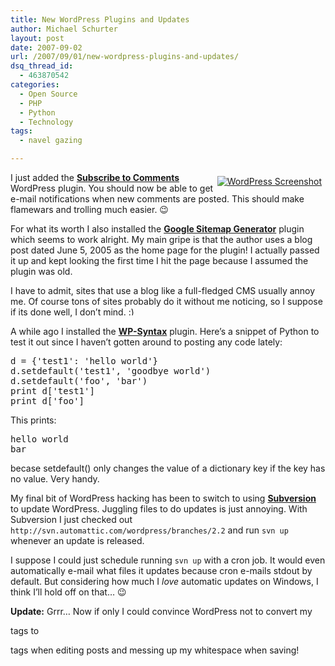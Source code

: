 ```yaml
---
title: New WordPress Plugins and Updates
author: Michael Schurter
layout: post
date: 2007-09-02
url: /2007/09/01/new-wordpress-plugins-and-updates/
dsq_thread_id:
  - 463870542
categories:
  - Open Source
  - PHP
  - Python
  - Technology
tags:
  - navel gazing

---
```

<div style="margin: 6px; float: right">
  <a href="http://wordpress.org" title="WordPress"><img src="http://michael.susens-schurter.com/blog/wp-content/uploads/2007/09/wordpress-screenshot.png" alt="WordPress Screenshot" /></a>
</div>

I just added the **[Subscribe to Comments][1]** WordPress plugin. You should now be able to get e-mail notifications when new comments are posted. This should make flamewars and trolling much easier. 😉

For what its worth I also installed the **[Google Sitemap Generator][2]** plugin which seems to work alright. My main gripe is that the author uses a blog post dated June 5, 2005 as the home page for the plugin! I actually passed it up and kept looking the first time I hit the page because I assumed the plugin was old.

I have to admit, sites that use a blog like a full-fledged CMS usually annoy me. Of course tons of sites probably do it without me noticing, so I suppose if its done well, I don&#8217;t mind. <img src="http://localhost/wp-includes/images/smilies/simple-smile.png" alt=":)" class="wp-smiley" style="height: 1em; max-height: 1em;" />

A while ago I installed the **[WP-Syntax][3]** plugin. Here&#8217;s a snippet of Python to test it out since I haven&#8217;t gotten around to posting any code lately:

<pre lang="python">d = {'test1': 'hello world'}
d.setdefault('test1', 'goodbye world')
d.setdefault('foo', 'bar')
print d['test1']
print d['foo']</pre>

This prints:

<pre>hello world
bar</pre>

becase setdefault() only changes the value of a dictionary key if the key has no value. Very handy.

My final bit of WordPress hacking has been to switch to using [**Subversion**][4] to update WordPress. Juggling files to do updates is just annoying. With Subversion I just checked out `http://svn.automattic.com/wordpress/branches/2.2` and run `svn up` whenever an update is released.

I suppose I could just schedule running `svn up` with a cron job. It would even automatically e-mail what files it updates because cron e-mails stdout by default. But considering how much I _love_ automatic updates on Windows, I think I&#8217;ll hold off on that&#8230; 😉

**Update:** Grrr&#8230; Now if only I could convince WordPress not to convert my <div> tags to <p> tags when editing posts and messing up my whitespace when saving!

 [1]: http://txfx.net/code/wordpress/subscribe-to-comments/
 [2]: http://www.arnebrachhold.de/2005/06/05/google-sitemaps-generator-v2-final
 [3]: http://wordpress.org/extend/plugins/wp-syntax/
 [4]: http://subversion.tigris.org/